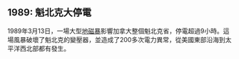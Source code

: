 ## 1989: 魁北克大停電

1989年3月13日，一場大型<a href="#/zh/historical-events/quebec-electrical-blackout">地磁暴</a>影響加拿大整個魁北克省，停電超過9小時。這場風暴破壞了魁北克的變壓器，並造成了200多次電力異常，從美國東部沿海到太平洋西北部都有發生。
